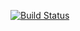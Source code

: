 [![Build Status](https://travis-ci.org/wmde/FundraisingFrontend.svg)](https://travis-ci.org/wmde/FundraisingFrontend)